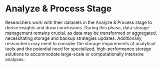 # Analyze & Process Stage

Researchers work with their datasets in the Analyze & Process stage to derive insights and draw conclusions. During this phase, data storage management remains crucial, as data may be transformed or aggregated, necessitating storage and backup strategies updates. Additionally, researchers may need to consider the storage requirements of analytical tools and the potential need for specialized, high-performance storage solutions to accommodate large-scale or computationally intensive analyses.
